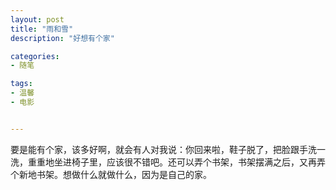 ```yaml
---
layout: post
title: "雨和雪"
description: "好想有个家"

categories:
- 随笔

tags:
- 温馨
- 电影


---
```


要是能有个家，该多好啊，就会有人对我说：你回来啦，鞋子脱了，把脸跟手洗一洗，重重地坐进椅子里，应该很不错吧。还可以弄个书架，书架摆满之后，又再弄个新地书架。想做什么就做什么，因为是自己的家。







